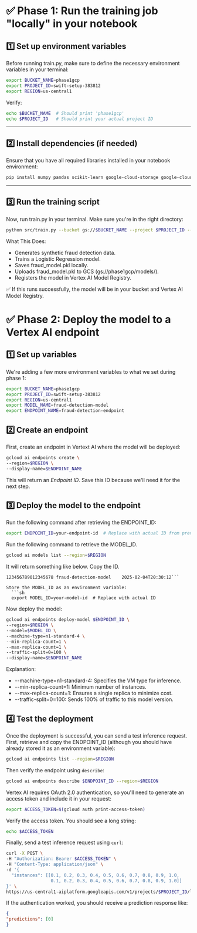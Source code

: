 # ✅ Phase 1: Run the training job "locally" in your notebook
## 1️⃣ Set up environment variables
Before running train.py, make sure to define the necessary environment variables in your terminal: 
  ```sh
  export BUCKET_NAME=phase1gcp
  export PROJECT_ID=swift-setup-383812
  export REGION=us-central1
  ```
Verify:
  ```sh
  echo $BUCKET_NAME  # Should print 'phase1gcp'
  echo $PROJECT_ID   # Should print your actual project ID
  ```
--------
## 2️⃣ Install dependencies (if needed)
 Ensure that you have all required libraries installed in your notebook environment:
 ```sh
 pip install numpy pandas scikit-learn google-cloud-storage google-cloud-aiplatform joblib
 ```
--------
## 3️⃣ Run the training script
Now, run train.py in your terminal. Make sure you're in the right directory:
  ```sh
  python src/train.py --bucket gs://$BUCKET_NAME --project $PROJECT_ID --region $REGION
  ```
What This Does:
* Generates synthetic fraud detection data.
* Trains a Logistic Regression model.
* Saves fraud_model.pkl locally.
* Uploads fraud_model.pkl to GCS (gs://phase1gcp/models/).
* Registers the model in Vertex AI Model Registry.

✅ If this runs successfully, the model will be in your bucket and Vertex AI Model Registry.

# ✅ Phase 2: Deploy the model to a Vertex AI endpoint
## 1️⃣ Set up variables
We're adding a few more environment variables to what we set during phase 1:
  ```sh 
  export BUCKET_NAME=phase1gcp
  export PROJECT_ID=swift-setup-383812
  export REGION=us-central1
  export MODEL_NAME=fraud-detection-model
  export ENDPOINT_NAME=fraud-detection-endpoint
  ```
## 2️⃣ Create an endpoint
First, create an endpoint in Vertext AI where the model will be deployed:
  ```sh
  gcloud ai endpoints create \
  --region=$REGION \
  --display-name=$ENDPOINT_NAME
  ```
This will return an *Endpoint ID*. Save this ID because we'll need it for the next step.

## 3️⃣ Deploy the model to the endpoint
Run the following command after retrieving the ENDPOINT_ID:
  ```sh
  export ENDPOINT_ID=your-endpoint-id  # Replace with actual ID from previous step
  ```

Run the following command to retrieve the MODEL_ID.
  ```sh
  gcloud ai models list --region=$REGION
  ```
It will return something like below. Copy the ID.
```ID                 DISPLAY NAME             CREATE TIME
123456789012345678 fraud-detection-model    2025-02-04T20:30:12```

Store the MODEL_ID as an environment variable:
  ```sh
  export MODEL_ID=your-model-id  # Replace with actual ID
  ```

Now deploy the model:
  ```sh
  gcloud ai endpoints deploy-model $ENDPOINT_ID \
  --region=$REGION \
  --model=$MODEL_ID \
  --machine-type=n1-standard-4 \
  --min-replica-count=1 \
  --max-replica-count=1 \
  --traffic-split=0=100 \
  --display-name=$ENDPOINT_NAME
  ```
Explanation:
* --machine-type=n1-standard-4: Specifies the VM type for inference.
* --min-replica-count=1: Minimum number of instances.
* --max-replica-count=1: Ensures a single replica to minimize cost.
* --traffic-split=0=100: Sends 100% of traffic to this model version.

## 4️⃣ Test the deployment
Once the deployment is successful, you can send a test inference request. First, retrieve and copy the ENDPOINT_ID (although you should have already stored it as an environment variable):
  ```sh
  gcloud ai endpoints list --region=$REGION
  ```
Then verify the endpoint using `describe`:
  ```sh
  gcloud ai endpoints describe $ENDPOINT_ID --region=$REGION
  ```

Vertex AI requires OAuth 2.0 authentication, so you'll need to generate an access token and include it in your request:
  ```sh
  export ACCESS_TOKEN=$(gcloud auth print-access-token)
  ```
Verify the access token. You should see a long string:
  ```sh
  echo $ACCESS_TOKEN
  ```

Finally, send a test inference request using `curl`:
  ```sh
  curl -X POST \
  -H "Authorization: Bearer $ACCESS_TOKEN" \
  -H "Content-Type: application/json" \
  -d '{
    "instances": [[0.1, 0.2, 0.3, 0.4, 0.5, 0.6, 0.7, 0.8, 0.9, 1.0,
                   0.1, 0.2, 0.3, 0.4, 0.5, 0.6, 0.7, 0.8, 0.9, 1.0]]
  }' \
  https://us-central1-aiplatform.googleapis.com/v1/projects/$PROJECT_ID/locations/$REGION/endpoints/$ENDPOINT_ID:predict
  ```
If the authentication worked, you should receive a prediction response like:
  ```json
  {
  "predictions": [0]
}
```


  




 